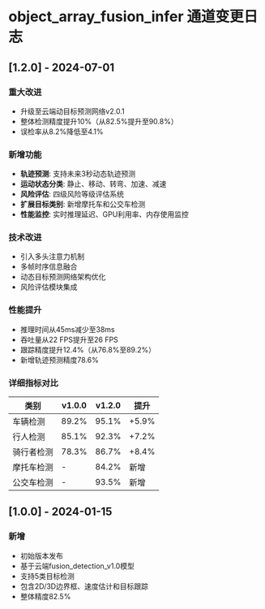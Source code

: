# object_array_fusion_infer 通道变更日志

## [1.2.0] - 2024-07-01

### 重大改进
- 升级至云端动目标预测网络v2.0.1
- 整体检测精度提升10%（从82.5%提升至90.8%）
- 误检率从8.2%降低至4.1%

### 新增功能
- **轨迹预测**: 支持未来3秒动态轨迹预测
- **运动状态分类**: 静止、移动、转弯、加速、减速
- **风险评估**: 四级风险等级评估系统
- **扩展目标类别**: 新增摩托车和公交车检测
- **性能监控**: 实时推理延迟、GPU利用率、内存使用监控

### 技术改进
- 引入多头注意力机制
- 多帧时序信息融合
- 动态目标预测网络架构优化
- 风险评估模块集成

### 性能提升
- 推理时间从45ms减少至38ms
- 吞吐量从22 FPS提升至26 FPS
- 跟踪精度提升12.4%（从76.8%至89.2%）
- 新增轨迹预测精度78.6%

### 详细指标对比
| 类别 | v1.0.0 | v1.2.0 | 提升 |
|------|--------|--------|------|
| 车辆检测 | 89.2% | 95.1% | +5.9% |
| 行人检测 | 85.1% | 92.3% | +7.2% |
| 骑行者检测 | 78.3% | 86.7% | +8.4% |
| 摩托车检测 | - | 84.2% | 新增 |
| 公交车检测 | - | 93.5% | 新增 |

## [1.0.0] - 2024-01-15

### 新增
- 初始版本发布
- 基于云端fusion_detection_v1.0模型
- 支持5类目标检测
- 包含2D/3D边界框、速度估计和目标跟踪
- 整体精度82.5% 
